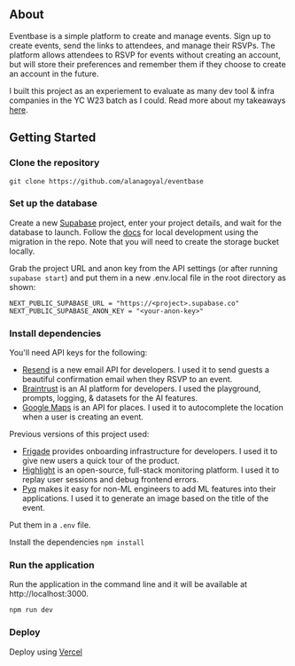 ## About

Eventbase is a simple platform to create and manage events. Sign up to create events, send the links to attendees, and manage their RSVPs. The platform allows attendees to RSVP for events without creating an account, but will store their preferences and remember them if they choose to create an account in the future.

I built this project as an experiement to evaluate as many dev tool & infra companies in the YC W23 batch as I could. Read more about my takeaways [here](https://basecase.vc/blog/building-with-the-batch-w23).

## Getting Started

### Clone the repository

`git clone https://github.com/alanagoyal/eventbase`

### Set up the database
        
Create a new [Supabase](https://app.supabase.com/) project, enter your project details, and wait for the database to launch. Follow the [docs](https://supabase.com/docs/guides/cli/local-development) for local development using the migration in the repo. Note that you will need to create the storage bucket locally. 

Grab the project URL and anon key from the API settings (or after running `supabase start`) and put them in a new .env.local file in the root directory as shown:

```
NEXT_PUBLIC_SUPABASE_URL = "https://<project>.supabase.co"
NEXT_PUBLIC_SUPABASE_ANON_KEY = "<your-anon-key>"
```

### Install dependencies

You'll need API keys for the following:
- [Resend](https://resend.com/) is a new email API for developers. I used it to send guests a beautiful confirmation email when they RSVP to an event.
- [Braintrust](https://www.braintrust.dev/) is an AI platform for developers. I used the playground, prompts, logging, & datasets for the AI features.
- [Google Maps](https://developers.google.com/maps) is an API for places. I used it to autocomplete the location when a user is creating an event.

Previous versions of this project used:
- [Frigade](https://frigade.com/) provides onboarding infrastructure for developers. I used it to give new users a quick tour of the product.
- [Highlight](https://highlight.io/) is an open-source, full-stack monitoring platform. I used it to replay user sessions and debug frontend errors.
- [Pyq](https://www.pyqai.com/) makes it easy for non-ML engineers to add ML features into their applications. I used it to generate an image based on the title of the event.

Put them in a `.env` file.

Install the dependencies
`npm install`

### Run the application

Run the application in the command line and it will be available at http://localhost:3000.

`npm run dev`

### Deploy

Deploy using [Vercel](https://vercel.com)
